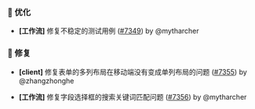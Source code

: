 ### 🚀 优化

- **[工作流]** 修复不稳定的测试用例 ([#7349](https://github.com/nocobase/nocobase/pull/7349)) by @mytharcher

### 🐛 修复

- **[client]** 修复表单的多列布局在移动端没有变成单列布局的问题 ([#7355](https://github.com/nocobase/nocobase/pull/7355)) by @zhangzhonghe

- **[工作流]** 修复字段选择框的搜索关键词匹配问题 ([#7356](https://github.com/nocobase/nocobase/pull/7356)) by @mytharcher


